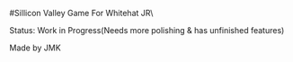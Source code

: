 #Sillicon Valley Game For Whitehat JR\

Status: Work in Progress(Needs more polishing & has unfinished features)

Made by JMK
